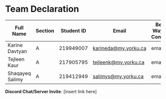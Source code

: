 # Team Declaration

| Full Name     | Section | Student ID  | Email                | Best Way to Contact | Discord Username |
|---------------|---------|-------------|----------------------|---------------------|------------------|
|Karine Davtyan |A        |219949007    |karineda@my.yorku.ca  | email               |okeydokey12345    |
|Tejleen Kaur   |A        |217905795    |tejleenk@my.yorku.ca  | email               |captain6833       |
|Shaqayeq Salimy|A        |219412949    |salimys@my.yorku.ca   | email               |shaqayeq_64890    |

**Discord Chat/Server Invite**: [insert link here]
 

